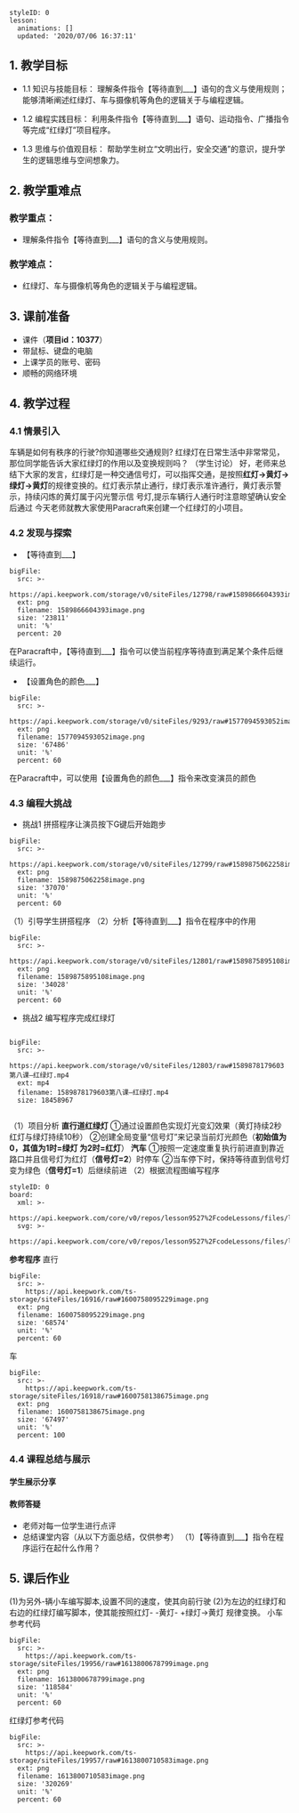 <style>
  .markdown-body hr {
    height: 1px;
  }
</style>





```@Lesson
styleID: 0
lesson:
  animations: []
  updated: '2020/07/06 16:37:11'

```

 ## **1. 教学目标**
 * 1.1 知识与技能目标：
理解条件指令【等待直到___】语句的含义与使用规则；
能够清晰阐述红绿灯、车与摄像机等角色的逻辑关于与编程逻辑。


* 1.2 编程实践目标：
 利用条件指令【等待直到___】语句、运动指令、广播指令等完成“红绿灯”项目程序。

* 1.3 思维与价值观目标：
帮助学生树立“文明出行，安全交通”的意识，提升学生的逻辑思维与空间想象力。
 
 ## **2. 教学重难点**
 
### 教学重点：
* 理解条件指令【等待直到___】语句的含义与使用规则。
### 教学难点：
* 红绿灯、车与摄像机等角色的逻辑关于与编程逻辑。
 
 ## **3. 课前准备**
* 课件（**项目id：10377**）
* 带鼠标、键盘的电脑
* 上课学员的账号、密码
* 顺畅的网络环境
 
 ## **4. 教学过程**
 
 ### **4.1 情景引入**
   车辆是如何有秩序的行驶?你知道哪些交通规则?
   红绿灯在日常生活中非常常见，那位同学能告诉大家红绿灯的作用以及变换规则吗？
   （学生讨论）
   好，老师来总结下大家的发言，红绿灯是一种交通信号灯，可以指挥交通，是按照**红灯→黄灯→绿灯→黄灯**的规律变换的。红灯表示禁止通行，绿灯表示准许通行，黄灯表示警示，持续闪炼的黄灯属于闪光警示信
号灯,提示车辆行人通行时注意晾望确认安全后通过
   今天老师就教大家使用Paracraft来创建一个红绿灯的小项目。
### **4.2 发现与探索**
* 【等待直到___】
 
 
```@BigFile
bigFile:
  src: >-
    https://api.keepwork.com/storage/v0/siteFiles/12798/raw#1589866604393image.png
  ext: png
  filename: 1589866604393image.png
  size: '23811'
  unit: '%'
  percent: 20

```
在Paracraft中，【等待直到___】指令可以使当前程序等待直到满足某个条件后继续运行。
* 【设置角色的颜色___】
 

 
```@BigFile
bigFile:
  src: >-
    https://api.keepwork.com/storage/v0/siteFiles/9293/raw#1577094593052image.png
  ext: png
  filename: 1577094593052image.png
  size: '67486'
  unit: '%'
  percent: 60

```
在Paracraft中，可以使用【设置角色的颜色___】指令来改变演员的颜色





### **4.3 编程大挑战**
* 挑战1
  拼搭程序让演员按下G键后开始跑步 
  
 
```@BigFile
bigFile:
  src: >-
    https://api.keepwork.com/storage/v0/siteFiles/12799/raw#1589875062258image.png
  ext: png
  filename: 1589875062258image.png
  size: '37070'
  unit: '%'
  percent: 60

```
  （1）引导学生拼搭程序
  （2）分析【等待直到___】指令在程序中的作用
  
 
```@BigFile
bigFile:
  src: >-
    https://api.keepwork.com/storage/v0/siteFiles/12801/raw#1589875895108image.png
  ext: png
  filename: 1589875895108image.png
  size: '34028'
  unit: '%'
  percent: 60

```





* 挑战2
  编写程序完成红绿灯
 
```@BigFile

bigFile:
  src: >-
    https://api.keepwork.com/storage/v0/siteFiles/12803/raw#1589878179603第八课—红绿灯.mp4
  ext: mp4
  filename: 1589878179603第八课—红绿灯.mp4
  size: 18458967
          
```
（1）项目分析
 **直行道红绿灯**
 ①通过设置颜色实现灯光变幻效果（黄灯持续2秒 红灯与绿灯持续10秒）
 ②创建全局变量“信号灯”来记录当前灯光颜色（**初始值为0，其值为1时=绿灯 为2时=红灯**）
 **汽车**
 ①按照一定速度重复执行前进直到靠近路口并且信号灯为红灯（**信号灯=2**）时停车
 ②当车停下时，保持等待直到信号灯变为绿色（**信号灯=1**）后继续前进
（2）根据流程图编写程序

```@Board
styleID: 0
board:
  xml: >-
    https://api.keepwork.com/core/v0/repos/lesson9527%2FcodeLessons/files/lesson9527%2FcodeLessons%2F_config%2Fboard%2F%E7%BA%A2%E7%BB%BF%E7%81%AF1.xml
  svg: >-
    https://api.keepwork.com/core/v0/repos/lesson9527%2FcodeLessons/files/lesson9527%2FcodeLessons%2F_config%2Fboard%2F%E7%BA%A2%E7%BB%BF%E7%81%AF1.svg

```
**参考程序**
直行
 
```@BigFile
bigFile:
  src: >-
    https://api.keepwork.com/ts-storage/siteFiles/16916/raw#1600758095229image.png
  ext: png
  filename: 1600758095229image.png
  size: '68574'
  unit: '%'
  percent: 60

```
车
 
```@BigFile
bigFile:
  src: >-
    https://api.keepwork.com/ts-storage/siteFiles/16918/raw#1600758138675image.png
  ext: png
  filename: 1600758138675image.png
  size: '67497'
  unit: '%'
  percent: 100

```


 
      


### **4.4 课程总结与展示**
#### 学生展示分享

#### 教师答疑
* 老师对每一位学生进行点评
* 总结课堂内容（从以下方面总结，仅供参考）
   （1）【等待直到___】指令在程序运行在起什么作用？


## **5. 课后作业**
(1)为另外-辆小车编写脚本,设置不同的速度，使其向前行驶
(2)为左边的红绿灯和右边的红绿灯编写脚本，使其能按照红灯- -黄灯- +绿灯→黄灯
规律变换。
小车参考代码
 
```@BigFile
bigFile:
  src: >-
    https://api.keepwork.com/ts-storage/siteFiles/19956/raw#1613800678799image.png
  ext: png
  filename: 1613800678799image.png
  size: '118584'
  unit: '%'
  percent: 60

```
红绿灯参考代码
 
```@BigFile
bigFile:
  src: >-
    https://api.keepwork.com/ts-storage/siteFiles/19957/raw#1613800710583image.png
  ext: png
  filename: 1613800710583image.png
  size: '320269'
  unit: '%'
  percent: 60

```